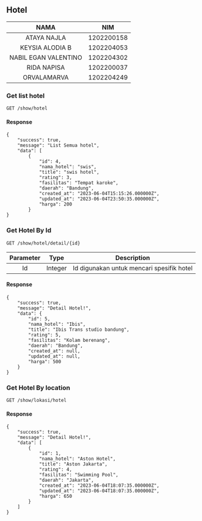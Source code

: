 ## Hotel ##

|NAMA                   | NIM       |
|:---:|:---:|
|ATAYA NAJLA            | 1202200158|
|KEYSIA ALODIA B        | 1202204053|
|NABIL EGAN VALENTINO   | 1202204302|
|RIDA NAPISA            | 1202200037|
|ORVALAMARVA            | 1202204249|

### Get list hotel ###

```
GET /show/hotel
```
    
#### Response ####
```
{
    "success": true,
    "message": "List Semua hotel",
    "data": [
        {
            "id": 4,
            "nama_hotel": "swis",
            "title": "swis hotel",
            "rating": 3,
            "fasilitas": "Tempat karoke",
            "daerah": "Bandung",
            "created_at": "2023-06-04T15:15:26.000000Z",
            "updated_at": "2023-06-04T23:50:35.000000Z",
            "harga": 200
        }
}
```

### Get Hotel By Id ###
```
GET /show/hotel/detail/{id}
```
 
|Parameter    | Type    | Description
|:---:|:---:|:---:|
|Id           | Integer  | Id digunakan untuk mencari spesifik hotel

 
#### Response ####
```
{
    "success": true,
    "message": "Detail Hotel!",
    "data": {
        "id": 5,
        "nama_hotel": "Ibis",
        "title": "Ibis Trans studio bandung",
        "rating": 5,
        "fasilitas": "Kolam berenang",
        "daerah": "Bandung",
        "created_at": null,
        "updated_at": null,
        "harga": 500
    }
}
```
### Get Hotel By location ###
```
GET /show/lokasi/hotel
```

#### Response ####
```
{
    "success": true,
    "message": "Detail Hotel!",
    "data": [
        {
            "id": 1,
            "nama_hotel": "Aston Hotel",
            "title": "Aston Jakarta",
            "rating": 4,
            "fasilitas": "Swimming Pool",
            "daerah": "Jakarta",
            "created_at": "2023-06-04T18:07:35.000000Z",
            "updated_at": "2023-06-04T18:07:35.000000Z",
            "harga": 650
        }
    ]
}
```
